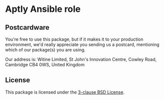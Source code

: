 # Aptly Ansible role

## Postcardware

You're free to use this package, but if it makes it to your production
environment, we'd really appreciate you sending us a postcard, mentioning which
of our package(s) you are using.

Our address is: Witine Limited, St John's Innovation Centre, Cowley Road,
Cambridge CB4 0WS, United Kingdom

## License

This package is licensed under the [3-clause BSD License](LICENSE.md).
